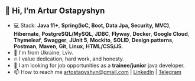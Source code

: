 ## 👋 Hi, I’m Artur Ostapyshyn
- 💻 Stack: **Java 11+**, **Spring(IoC, Boot, Data Jpa, Security, MVC)**, **Hibernate**, **PostgreSQL/MySQL**, **JDBC**, **Flyway**, **Docker**, **Google Cloud**, **Thymeleaf**, **Swagger**, **JUnit 5**, **Mockito**, **SOLID**, **Design patterns**, **Postman**, **Maven**, **Git**, **Linux**, **HTML/CSS/JS**.
- 📍 I'm from Ukraine, Lviv.
- 🔥 I value dedication, hard work, and honesty.
- 🤝 I am looking for job opportunities as a **trainee/junior** java developer.
- 📫 How to reach me artostapyshyn@gmail.com | [LinkedIn](https://www.linkedin.com/in/artur-ostapyshyn-590445224/) | [Telegram](https://t.me/artostapyshyn)
 

